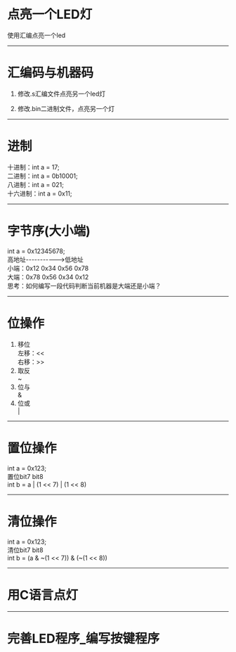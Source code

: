 # 点亮一个LED灯
使用汇编点亮一个led    

***
# 汇编码与机器码
1. 修改.s汇编文件点亮另一个led灯


2. 修改.bin二进制文件，点亮另一个灯
***
# 进制 
十进制：int a = 17;  
二进制：int a = 0b10001;    
八进制：int a = 021;  
十六进制：int a = 0x11;    
***
# 字节序(大小端)
int a = 0x12345678;  
高地址----------->低地址  
小端：0x12 0x34 0x56 0x78  
大端：0x78 0x56 0x34 0x12  
思考：如何编写一段代码判断当前机器是大端还是小端？  
***
# 位操作
1. 移位  
左移：<<  
右移：>>
2. 取反  
~
3. 位与  
&  
4. 位或  
|  
***
# 置位操作
int a = 0x123;  
置位bit7 bit8  
int b = a | (1 << 7) | (1 << 8)
***
# 清位操作  
int a = 0x123;  
清位bit7 bit8  
int b = (a & \~(1 << 7)) & (\~(1 << 8))
***
# 用C语言点灯  

***
# 完善LED程序_编写按键程序  
